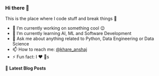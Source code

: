 ### Hi there 👋
This is the place where I code stuff and break things :rofl:

- 🔭 I’m currently working on something cool :wink:
- 🌱 I’m currently learning AI, ML and Software Development
- 💬 Ask me about anything related to Python, Data Engineering or Data Science
- 📫 How to reach me: [@khare_anshaj](https://twitter.com/khare_anshaj)
- ⚡ Fun fact: I :heart: :dog:s

📕 **Latest Blog Posts**
<!-- BLOG-POST-LIST:START -->
<!-- BLOG-POST-LIST:END -->

